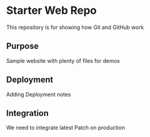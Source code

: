 # Starter Web Repo

This repository is for showing how Git and GitHub work

## Purpose

Sample website with plenty of files for demos

## Deployment
Adding Deployment notes
## Integration
We need to integrate latest Patch on production
